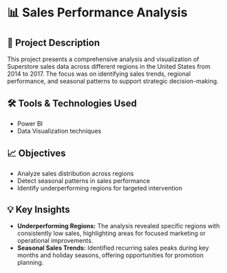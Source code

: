 # 📊 Sales Performance Analysis

## 📝 Project Description

This project presents a comprehensive analysis and visualization of Superstore sales data across different regions in the United States from 2014 to 2017. The focus was on identifying sales trends, regional performance, and seasonal patterns to support strategic decision-making.

## 🛠️ Tools & Technologies Used

- Power BI  
- Data Visualization techniques

## 📈 Objectives

- Analyze sales distribution across regions  
- Detect seasonal patterns in sales performance  
- Identify underperforming regions for targeted intervention

## 💡 Key Insights

- **Underperforming Regions:** The analysis revealed specific regions with consistently low sales, highlighting areas for focused marketing or operational improvements.  
- **Seasonal Sales Trends:** Identified recurring sales peaks during key months and holiday seasons, offering opportunities for promotion planning.
